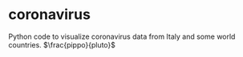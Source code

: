# coronavirus
Python code to visualize coronavirus data from Italy and some world countries.
$\frac{pippo}{pluto}$
